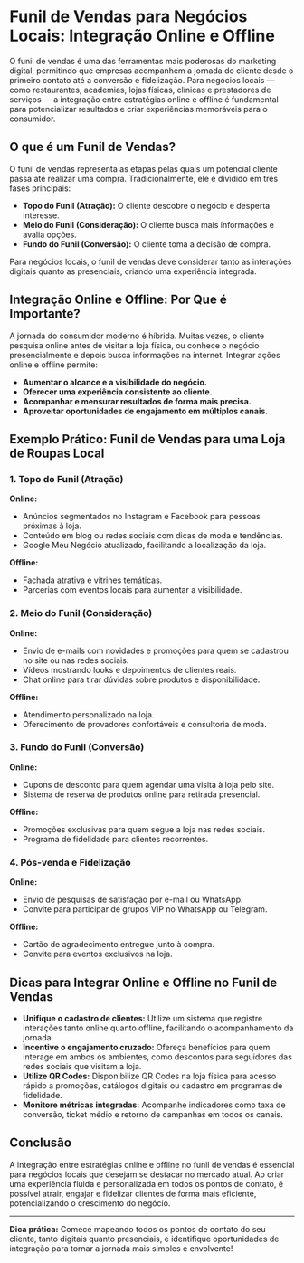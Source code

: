 
# Funil de Vendas para Negócios Locais: Integração Online e Offline

O funil de vendas é uma das ferramentas mais poderosas do marketing digital, permitindo que empresas acompanhem a jornada do cliente desde o primeiro contato até a conversão e fidelização. Para negócios locais — como restaurantes, academias, lojas físicas, clínicas e prestadores de serviços — a integração entre estratégias online e offline é fundamental para potencializar resultados e criar experiências memoráveis para o consumidor.

## O que é um Funil de Vendas?

O funil de vendas representa as etapas pelas quais um potencial cliente passa até realizar uma compra. Tradicionalmente, ele é dividido em três fases principais:

- **Topo do Funil (Atração):** O cliente descobre o negócio e desperta interesse.
- **Meio do Funil (Consideração):** O cliente busca mais informações e avalia opções.
- **Fundo do Funil (Conversão):** O cliente toma a decisão de compra.

Para negócios locais, o funil de vendas deve considerar tanto as interações digitais quanto as presenciais, criando uma experiência integrada.

## Integração Online e Offline: Por Que é Importante?

A jornada do consumidor moderno é híbrida. Muitas vezes, o cliente pesquisa online antes de visitar a loja física, ou conhece o negócio presencialmente e depois busca informações na internet. Integrar ações online e offline permite:

- **Aumentar o alcance e a visibilidade do negócio.**
- **Oferecer uma experiência consistente ao cliente.**
- **Acompanhar e mensurar resultados de forma mais precisa.**
- **Aproveitar oportunidades de engajamento em múltiplos canais.**

## Exemplo Prático: Funil de Vendas para uma Loja de Roupas Local

### 1. Topo do Funil (Atração)

**Online:**
- Anúncios segmentados no Instagram e Facebook para pessoas próximas à loja.
- Conteúdo em blog ou redes sociais com dicas de moda e tendências.
- Google Meu Negócio atualizado, facilitando a localização da loja.

**Offline:**
- Fachada atrativa e vitrines temáticas.
- Parcerias com eventos locais para aumentar a visibilidade.

### 2. Meio do Funil (Consideração)

**Online:**
- Envio de e-mails com novidades e promoções para quem se cadastrou no site ou nas redes sociais.
- Vídeos mostrando looks e depoimentos de clientes reais.
- Chat online para tirar dúvidas sobre produtos e disponibilidade.

**Offline:**
- Atendimento personalizado na loja.
- Oferecimento de provadores confortáveis e consultoria de moda.

### 3. Fundo do Funil (Conversão)

**Online:**
- Cupons de desconto para quem agendar uma visita à loja pelo site.
- Sistema de reserva de produtos online para retirada presencial.

**Offline:**
- Promoções exclusivas para quem segue a loja nas redes sociais.
- Programa de fidelidade para clientes recorrentes.

### 4. Pós-venda e Fidelização

**Online:**
- Envio de pesquisas de satisfação por e-mail ou WhatsApp.
- Convite para participar de grupos VIP no WhatsApp ou Telegram.

**Offline:**
- Cartão de agradecimento entregue junto à compra.
- Convite para eventos exclusivos na loja.

## Dicas para Integrar Online e Offline no Funil de Vendas

- **Unifique o cadastro de clientes:** Utilize um sistema que registre interações tanto online quanto offline, facilitando o acompanhamento da jornada.
- **Incentive o engajamento cruzado:** Ofereça benefícios para quem interage em ambos os ambientes, como descontos para seguidores das redes sociais que visitam a loja.
- **Utilize QR Codes:** Disponibilize QR Codes na loja física para acesso rápido a promoções, catálogos digitais ou cadastro em programas de fidelidade.
- **Monitore métricas integradas:** Acompanhe indicadores como taxa de conversão, ticket médio e retorno de campanhas em todos os canais.

## Conclusão

A integração entre estratégias online e offline no funil de vendas é essencial para negócios locais que desejam se destacar no mercado atual. Ao criar uma experiência fluida e personalizada em todos os pontos de contato, é possível atrair, engajar e fidelizar clientes de forma mais eficiente, potencializando o crescimento do negócio.

---
**Dica prática:** Comece mapeando todos os pontos de contato do seu cliente, tanto digitais quanto presenciais, e identifique oportunidades de integração para tornar a jornada mais simples e envolvente!
```
